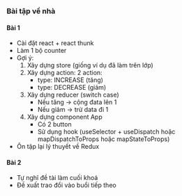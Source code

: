 ### Bài tập về nhà

#### Bài 1

-   Cài đặt react + react thunk
-   Làm 1 bộ counter
-   Gợi ý:
    1. Xây dựng store (giống ví dụ đã làm trên lớp)
    2. Xây dựng action: 2 action:
        - type: INCREASE (tăng)
        - type: DECREASE (giảm)
    3. Xây dựng reducer (switch case)
        - Nếu tăng -> cộng đata lên 1
        - Nếu giảm -> trừ data đi 1
    4. Xây dựng component App
        - Có 2 button
        - Sử dụng hook (useSelector + useDispatch hoặc mapDispatchToProps hoặc mapStateToProps)
-   Ôn tập lại lý thuyết về Redux

#### Bài 2

-   Tự nghĩ đề tài làm cuối khoá
-   Đề xuất trao đổi vào buổi tiếp theo
